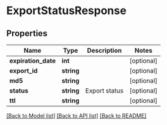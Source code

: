 # ExportStatusResponse

## Properties
Name | Type | Description | Notes
------------ | ------------- | ------------- | -------------
**expiration_date** | **int** |  | [optional] 
**export_id** | **string** |  | [optional] 
**md5** | **string** |  | [optional] 
**status** | **string** | Export status | [optional] 
**ttl** | **string** |  | [optional] 

[[Back to Model list]](../README.md#documentation-for-models) [[Back to API list]](../README.md#documentation-for-api-endpoints) [[Back to README]](../README.md)


